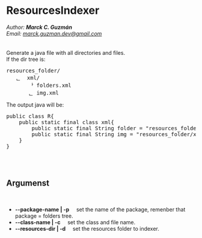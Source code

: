 # ResourcesIndexer
<i>
Author: <strong>Marck C. Guzm&aacute;n</strong><br/>
Email: <a href="mailto:marck.guzman.dev@gmail.com">marck.guzman.dev@gmail.com</a>
</i><br/><br/><br/>
Generate a java file with all directories and files.<br/>
If the dir tree is:<br/><pre>
resources_folder/
&nbsp;&nbsp;&nbsp;&#4523;&nbsp; xml/
&nbsp;&nbsp;&nbsp;&nbsp;&nbsp;&nbsp;&nbsp;&#4449; folders.xml
&nbsp;&nbsp;&nbsp;&nbsp;&nbsp;&nbsp;&nbsp;&#4523; img.xml
</pre>
The output java will be:
<pre>
public class R{
&nbsp;&nbsp;&nbsp;&nbsp;public static final class xml{
&nbsp;&nbsp;&nbsp;&nbsp;&nbsp;&nbsp;&nbsp;&nbsp;public static final String folder = "resources_folder/xml/folders.xml";
&nbsp;&nbsp;&nbsp;&nbsp;&nbsp;&nbsp;&nbsp;&nbsp;public static final String img = "resources_folder/xml/img.xml";
&nbsp;&nbsp;&nbsp;&nbsp;}
}
</pre>
<br/><br/>
<h2>Argumenst</h2>
<br/>
<ul>
<li><strong>--package-name | -p </strong>&nbsp;&nbsp;&nbsp;&nbsp;set the name of the package, remenber that package = folders tree.</li>
<li><strong>--class-name | -c </strong>&nbsp;&nbsp;&nbsp;&nbsp;set the class and file name.</li>
<li><strong>--resources-dir | -d </strong>&nbsp;&nbsp;&nbsp;&nbsp;set the resources folder to indexer.</li>
</ul>